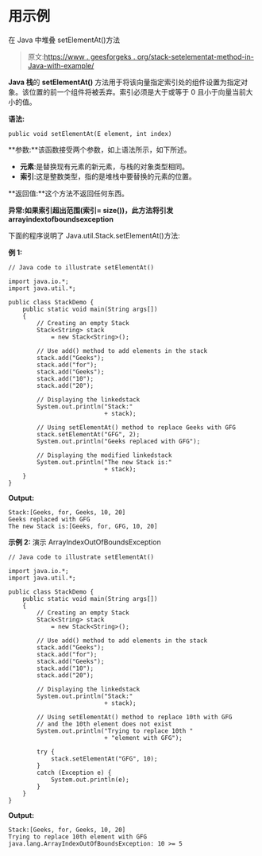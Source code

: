 # 用示例

在 Java 中堆叠 setElementAt()方法

> 原文:[https://www . geesforgeks . org/stack-setelementat-method-in-Java-with-example/](https://www.geeksforgeeks.org/stack-setelementat-method-in-java-with-example/)

**Java 栈**的 **setElementAt()** 方法用于将该向量指定索引处的组件设置为指定对象。该位置的前一个组件将被丢弃。索引必须是大于或等于 0 且小于向量当前大小的值。

**语法:**

```
public void setElementAt(E element, int index)

```

**参数:**该函数接受两个参数，如上语法所示，如下所述。

*   **元素**:是替换现有元素的新元素，与栈的对象类型相同。
*   **索引**:这是整数类型，指的是堆栈中要替换的元素的位置。

**返回值:**这个方法不返回任何东西。

**异常:**如果索引超出范围(索引= size())，此方法将引发**arrayindextofboundsexception**

下面的程序说明了 Java.util.Stack.setElementAt()方法:

**例 1:**

```
// Java code to illustrate setElementAt()

import java.io.*;
import java.util.*;

public class StackDemo {
    public static void main(String args[])
    {
        // Creating an empty Stack
        Stack<String> stack
            = new Stack<String>();

        // Use add() method to add elements in the stack
        stack.add("Geeks");
        stack.add("for");
        stack.add("Geeks");
        stack.add("10");
        stack.add("20");

        // Displaying the linkedstack
        System.out.println("Stack:"
                           + stack);

        // Using setElementAt() method to replace Geeks with GFG
        stack.setElementAt("GFG", 2);
        System.out.println("Geeks replaced with GFG");

        // Displaying the modified linkedstack
        System.out.println("The new Stack is:"
                           + stack);
    }
}
```

**Output:**

```
Stack:[Geeks, for, Geeks, 10, 20]
Geeks replaced with GFG
The new Stack is:[Geeks, for, GFG, 10, 20]

```

**示例 2:** 演示 ArrayIndexOutOfBoundsException

```
// Java code to illustrate setElementAt()

import java.io.*;
import java.util.*;

public class StackDemo {
    public static void main(String args[])
    {
        // Creating an empty Stack
        Stack<String> stack
            = new Stack<String>();

        // Use add() method to add elements in the stack
        stack.add("Geeks");
        stack.add("for");
        stack.add("Geeks");
        stack.add("10");
        stack.add("20");

        // Displaying the linkedstack
        System.out.println("Stack:"
                           + stack);

        // Using setElementAt() method to replace 10th with GFG
        // and the 10th element does not exist
        System.out.println("Trying to replace 10th "
                           + "element with GFG");

        try {
            stack.setElementAt("GFG", 10);
        }
        catch (Exception e) {
            System.out.println(e);
        }
    }
}
```

**Output:**

```
Stack:[Geeks, for, Geeks, 10, 20]
Trying to replace 10th element with GFG
java.lang.ArrayIndexOutOfBoundsException: 10 >= 5

```